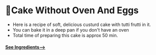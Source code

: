 # 🎂Cake Without Oven And Eggs
- Here is a recipe of soft, delicious custurd cake with tutti frutti in it. 
- You can bake it in a deep pan if you don't have an oven
- Total time of preparing this cake is approx 50 min.


#### [See Ingredients-->](https://github.com/Ashwin-055/cake-without-oven-and-eggs/blob/main/myRecipes/cake-without-oven-and-eggs/ingredients.md)
